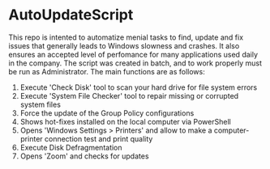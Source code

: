 # AutoUpdateScript
This repo is intented to automatize menial tasks to find, update and fix issues that generally leads to Windows slowness and crashes. It also ensures an accepted level of perfomance for many applications used daily in the company.
The script was created in batch, and to work properly must be run as Administrator. The main functions are as follows:

1. Execute 'Check Disk' tool to scan your hard drive for file system errors
2. Execute 'System File Checker' tool to repair missing or corrupted system files
3. Force the update of the Group Policy configurations
4. Shows hot-fixes installed on the local computer via PowerShell
5. Opens 'Windows Settings > Printers' and allow to make a computer-printer connection test and print quality
6. Execute Disk Defragmentation
7. Opens 'Zoom' and checks for updates
